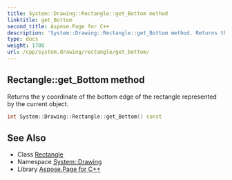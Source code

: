 ```yaml
---
title: System::Drawing::Rectangle::get_Bottom method
linktitle: get_Bottom
second_title: Aspose.Page for C++
description: 'System::Drawing::Rectangle::get_Bottom method. Returns the y coordinate of the bottom edge of the rectangle represented by the current object in C++.'
type: docs
weight: 1700
url: /cpp/system.drawing/rectangle/get_bottom/
---
```

## Rectangle::get_Bottom method


Returns the y coordinate of the bottom edge of the rectangle represented by the current object.

```cpp
int System::Drawing::Rectangle::get_Bottom() const
```

## See Also

* Class [Rectangle](../)
* Namespace [System::Drawing](../../)
* Library [Aspose.Page for C++](../../../)
